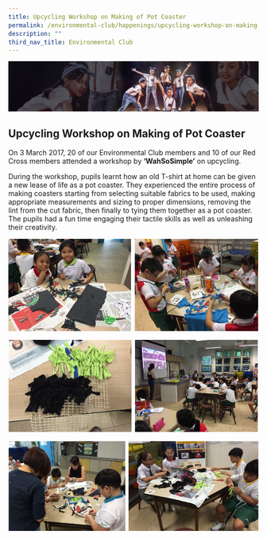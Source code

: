 ```yaml
---
title: Upcycling Workshop on Making of Pot Coaster
permalink: /environmental-club/happenings/upcycling-workshop-on-making-of-pot-coaster/
description: ""
third_nav_title: Environmental Club
---
```

![](/images/About%20Us/subbanner1.jpg)

## **Upcycling Workshop on Making of Pot Coaster**


On 3 March 2017, 20 of our Environmental Club members and 10 of our Red Cross members attended a workshop by **‘WahSoSimple’** on upcycling.

  

During the workshop, pupils learnt how an old T-shirt at home can be given a new lease of life as a pot coaster. They experienced the entire process of making coasters starting from selecting suitable fabrics to be used, making appropriate measurements and sizing to proper dimensions, removing the lint from the cut fabric, then finally to tying them together as a pot coaster. The pupils had a fun time engaging their tactile skills as well as unleashing their creativity.


![](/images/CCA/Environment%20Club/Upcycling%20Workshop%20on%20Making%20of%20Pot%20Coaster%201.png)


![](/images/CCA/Environment%20Club/Upcycling%20Workshop%20on%20Making%20of%20Pot%20Coaster%202.png)


![](/images/CCA/Environment%20Club/Upcycling%20Workshop%20on%20Making%20of%20Pot%20Coaster%203.png)

